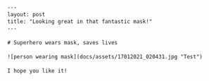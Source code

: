 
        ---
        layout: post
        title: "Looking great in that fantastic mask!"
        ---

        # Superhero wears mask, saves lives

        ![person wearing mask](docs/assets/17012021_020431.jpg "Test")

        I hope you like it!
        